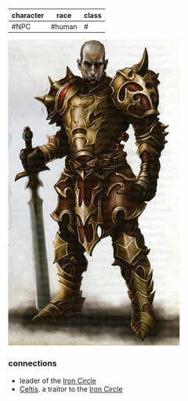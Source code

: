 | character | race   | class |
| --------- | ------ | ----- |
| #NPC   | #human | #    |

![img-Redthorn](_attachments/img-Redthorn.jpg)

### connections
- leader of the [Iron Circle](Matter%20Campaign📁/Clans⚔/Iron%20Circle.md)
- [Celtis](Matter%20Campaign📁/NPCs🤖/Celtis.md). a traitor to the [Iron Circle](Matter%20Campaign📁/Clans⚔/Iron%20Circle.md)
